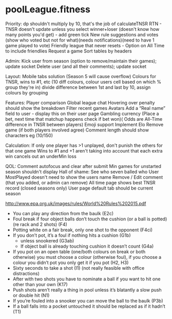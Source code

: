 # poolLeague.fitness

Priority:
	dp shouldn't multiply by 10, that's the job of calculateTNSR
	RTN - TNSR doesn't update unless you select winner+loser (doesn't know how many points you'd get) - add green tick
	New rule suggestions and votes (show who voted but not for what)(needs notifications)(need to have 1 game played to vote)
	Friendly league that never resets - Option on All Time to include friendlies
	Request a game
	Sort tables by headers

Admin:
	Kick user from season (option to remove/maintain their games); update socket
	Delete user (and all their comments); update socket
	
Layout:
	Mobile tabs solution (Season 5 will cause overflow)
	Colours for TNSR, wins to #1, etc (10 diff colours, colour users cell based on which % group they're in)
		divide difference between 1st and last by 10, assign colours by grouping

Features:
	Player comparison
	Global league chat
	Hovering over penalty should show the breakdown
	Filter recent games
	Avatars
	Add a “Real name” field to user - display this on their user page
	Gambling currency (Place a bet, next time that matchup happens check if bet won)( Odds are All-Time difference in TNSR between players)
	Emoji support
	Implement Elo
	Remove game (if both players involved agree)
	Comment length should show characters eg (10/150)

Calculation:
	If only one player has >1 unplayed, don't punish the others for that one game
	Wins to #1 and +1 aren't taking into account that each extra win cancels out an underMin loss

QOL:
	Comment autofocus and clear after submit
	Min games for unstarted season shouldn't display
	Hall of shame: See who seven balled who
	User MostPlayed doesn't need to show the users name
	Remove / Edit comment (that you added, or admin can remove)
	All time page shows best TNSR record (closed seasons only)
	User page default tab should be current season


http://www.epa.org.uk/images/rules/World%20Rules%202015.pdf
- You can play any direction from the baulk (E2c)
- Foul break if four object balls don’t touch the cushion (or a ball is potted) (re rack and 2 shots) (F4)
- Potting white on a fair break, only one shot to the opponent (F4ci)
- If you don’t pot, it’s a foul if nothing hits a cushion (G1b)
    - unless snookered (G3ab)
    - If object ball is already touching cushion it doesn’t count (G4a)
- If you pot on an open table (one/both colours on break or both otherwise) you must choose a colour (otherwise foul), if you choose a colour you didn’t pot you only get it if you pot (H2, H3)
- Sixty seconds to take a shot (I1) (not really feasible with office distractions)
- After with two shots you have to nominate a ball if you want to hit one other than your own (K17)
- Push shots aren’t really a thing in pool unless it’s blatantly a slow push or double hit (N1)
- If you’re fouled into a snooker you can move the ball to the baulk (P3b)
- If a ball falls into a pocket untouched it should be replaced as if it hadn’t (T1)
